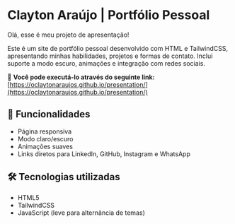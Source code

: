 # Clayton Araújo | Portfólio Pessoal

Olá, esse é meu projeto de apresentação!

Este é um site de portfólio pessoal desenvolvido com HTML e TailwindCSS, apresentando minhas habilidades, projetos e formas de contato. Inclui suporte a modo escuro, animações e integração com redes sociais.

🔗 **Você pode executá-lo através do seguinte link:**
[https://oclaytonaraujos.github.io/presentation/](https://oclaytonaraujos.github.io/presentation/)

## 📌 Funcionalidades

* Página responsiva
* Modo claro/escuro
* Animações suaves
* Links diretos para LinkedIn, GitHub, Instagram e WhatsApp

## 🛠️ Tecnologias utilizadas

* HTML5
* TailwindCSS
* JavaScript (leve para alternância de temas)
